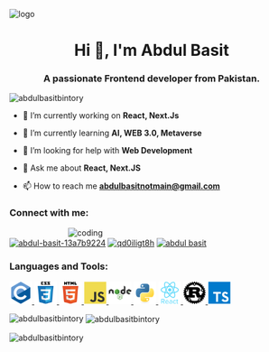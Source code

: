 ![logo]()
<h1 align="center">Hi 👋, I'm Abdul Basit</h1>
<h3 align="center">A passionate Frontend developer from Pakistan.</h3>

<p align="left"> <img src="https://komarev.com/ghpvc/?username=abdulbasitbintory&label=Profile%20views&color=0e75b6&style=flat" alt="abdulbasitbintory" /> </p>

- 🔭 I’m currently working on **React, Next.Js**

- 🌱 I’m currently learning **AI, WEB 3.0, Metaverse**

- 🤝 I’m looking for help with **Web Development**

- 💬 Ask me about **React, Next.JS**

- 📫 How to reach me **abdulbasitnotmain@gmail.com**

<h3 align="left">Connect with me:</h3>
<img align = "right" alt = "coding" width = "400" src = "https://camo.githubusercontent.com/2366b34bb903c09617990fb5fff4622f3e941349e846ddb7e73df872a9d21233/68747470733a2f2f63646e2e6472696262626c652e636f6d2f75736572732f3733303730332f73637265656e73686f74732f363538313234332f6176656e746f2e676966">
<p align="left">
<a href="https://linkedin.com/in/abdul-basit-13a7b9224" target="blank"><img align="center" src="https://raw.githubusercontent.com/rahuldkjain/github-profile-readme-generator/master/src/images/icons/Social/linked-in-alt.svg" alt="abdul-basit-13a7b9224" height="30" width="40" /></a>
<a href="https://www.leetcode.com/qd0iligt8h" target="blank"><img align="center" src="https://raw.githubusercontent.com/rahuldkjain/github-profile-readme-generator/master/src/images/icons/Social/leet-code.svg" alt="qd0iligt8h" height="30" width="40" /></a>
<a href="https://www.hackerearth.com/abdul basit" target="blank"><img align="center" src="https://raw.githubusercontent.com/rahuldkjain/github-profile-readme-generator/master/src/images/icons/Social/hackerearth.svg" alt="abdul basit" height="30" width="40" /></a>
</p>

<h3 align="left">Languages and Tools:</h3>
<p align="left"> <a href="https://www.cprogramming.com/" target="_blank" rel="noreferrer"> <img src="https://raw.githubusercontent.com/devicons/devicon/master/icons/c/c-original.svg" alt="c" width="40" height="40"/> </a> <a href="https://www.w3schools.com/css/" target="_blank" rel="noreferrer"> <img src="https://raw.githubusercontent.com/devicons/devicon/master/icons/css3/css3-original-wordmark.svg" alt="css3" width="40" height="40"/> </a> <a href="https://www.w3.org/html/" target="_blank" rel="noreferrer"> <img src="https://raw.githubusercontent.com/devicons/devicon/master/icons/html5/html5-original-wordmark.svg" alt="html5" width="40" height="40"/> </a> <a href="https://developer.mozilla.org/en-US/docs/Web/JavaScript" target="_blank" rel="noreferrer"> <img src="https://raw.githubusercontent.com/devicons/devicon/master/icons/javascript/javascript-original.svg" alt="javascript" width="40" height="40"/> </a> <a href="https://nodejs.org" target="_blank" rel="noreferrer"> <img src="https://raw.githubusercontent.com/devicons/devicon/master/icons/nodejs/nodejs-original-wordmark.svg" alt="nodejs" width="40" height="40"/> </a> <a href="https://www.python.org" target="_blank" rel="noreferrer"> <img src="https://raw.githubusercontent.com/devicons/devicon/master/icons/python/python-original.svg" alt="python" width="40" height="40"/> </a> <a href="https://reactjs.org/" target="_blank" rel="noreferrer"> <img src="https://raw.githubusercontent.com/devicons/devicon/master/icons/react/react-original-wordmark.svg" alt="react" width="40" height="40"/> </a> <a href="https://www.rust-lang.org" target="_blank" rel="noreferrer"> <img src="https://raw.githubusercontent.com/devicons/devicon/master/icons/rust/rust-plain.svg" alt="rust" width="40" height="40"/> </a> <a href="https://www.typescriptlang.org/" target="_blank" rel="noreferrer"> <img src="https://raw.githubusercontent.com/devicons/devicon/master/icons/typescript/typescript-original.svg" alt="typescript" width="40" height="40"/> </a> </p>

<p><img align="left" src="https://github-readme-stats.vercel.app/api/top-langs?username=abdulbasitbintory&show_icons=true&locale=en&layout=compact" alt="abdulbasitbintory" /></p>

<p>&nbsp;<img align="center" src="https://github-readme-stats.vercel.app/api?username=abdulbasitbintory&show_icons=true&locale=en" alt="abdulbasitbintory" /></p>

<p><img align="center" src="https://github-readme-streak-stats.herokuapp.com/?user=abdulbasitbintory&" alt="abdulbasitbintory" /></p>
